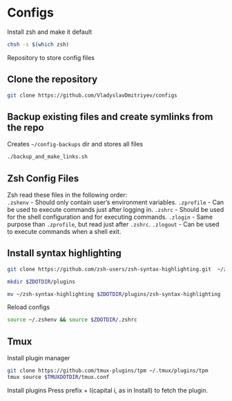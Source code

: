 # Configs
Install zsh and make it default
```bash
chsh -s $(which zsh)
```

Repository to store config files

## Clone the repository
```bash
git clone https://github.com/VladyslavDmitriyev/configs
```

## Backup existing files and create symlinks from the repo
Creates `~/config-backups` dir and stores all files  
```bash
./backup_and_make_links.sh
```

## Zsh Config Files
Zsh read these files in the following order:  
`.zshenv` - Should only contain user’s environment variables.
`.zprofile` - Can be used to execute commands just after logging in.
`.zshrc` - Should be used for the shell configuration and for executing commands.
`.zlogin` - Same purpose than `.zprofile`, but read just after `.zshrc`.
`.zlogout` - Can be used to execute commands when a shell exit.

## Install syntax highlighting
```bash
git clone https://github.com/zsh-users/zsh-syntax-highlighting.git  ~/zsh-syntax-highlighting

mkdir $ZDOTDIR/plugins  

mv ~/zsh-syntax-highlighting $ZDOTDIR/plugins/zsh-syntax-highlighting
```

Reload configs
```bash
source ~/.zshenv && source $ZDOTDIR/.zshrc
```

## Tmux 
Install plugin manager
```bash
git clone https://github.com/tmux-plugins/tpm ~/.tmux/plugins/tpm
tmux source $TMUXDOTDIR/tmux.conf
```

Install plugins
Press prefix + I(capital i, as in Install) to fetch the plugin.